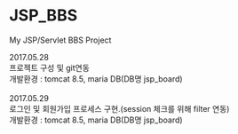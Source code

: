 # JSP_BBS
My JSP/Servlet BBS Project


2017.05.28<br>
프로젝트 구성 및 git연동<br>
개발환경 : tomcat 8.5, maria DB(DB명 jsp_board) <br>
<br>
2017.05.29<br>
로그인 및 회원가입 프로세스 구현.(session 체크를 위해 filter 연동)<br>
개발환경 : tomcat 8.5, maria DB(DB명 jsp_board) <br>